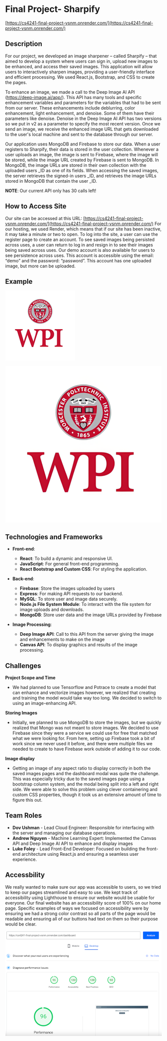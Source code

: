 # Final Project- Sharpify

[https://cs4241-final-project-vsnm.onrender.com/](https://cs4241-final-project-vsnm.onrender.com/)

## Description

For our project, we developed an image sharpener – called Sharpify – that aimed to develop a system where users can sign in, upload new images to be enhanced, and access their saved images. This application will allow users to interactively sharpen images, providing a user-friendly interface and efficient processing. We used React.js, Bootstrap, and CSS to create the pages.

To enhance an image, we made a call to the Deep Image AI API (https://deep-image.ai/app/). This API has many tools and specific enhancement variables and parameters for the variables that had to be sent from our server. These enhancements include deblurring, color enhancement, light enhancement, and denoise. Some of them have their parameters like denoise. Denoise in the Deep Image AI API has two versions so we put in v2 as a parameter to specify the most recent version. Once we send an image, we receive the enhanced image URL that gets downloaded to the user's local machine and sent to the database through our server.

Our application uses MongoDB and Firebase to store our data. When a user registers to Sharpify, their data is stored in the user collection. Whenever a user uploads an image, the image is sent to Firebase, where the image will be stored, while the image URL created by Firebase is sent to MongoDB. In MongoDB, the image URLs are stored in their own collection with the uploaded users _ID as one of its fields. When accessing the saved images, the server retrieves the signed-in users _ID, and retrieves the image URLs stored in MongoDB that contain the user _ID.

**NOTE**: Our current API only has 30 calls left!

## How to Access Site
Our site can be accessed at this URL: [https://cs4241-final-project-vsnm.onrender.com/](https://cs4241-final-project-vsnm.onrender.com/)
For our hosting, we used Render, which means that if our site has been inactive, it may take a minute or two to open. To log into the site, a user can use the register page to create an account. To see saved images being persisted across uses, a user can return to log in and resign in to see their images being saved across uses. Our demo account is also available for users to see persistence across uses. This account is accessible using the email: “demo” and the password: “password”. This account has one uploaded image, but more can be uploaded.


## Example

![Before](https://github.com/dovushman/cs4241-final-project/blob/main/before.png)

![after](https://github.com/dovushman/cs4241-final-project/blob/main/sharpified-image%20.png)

## Technologies and Frameworks
- **Front-end**:
  - **React**: To build a dynamic and responsive UI.
  - **JavaScript**: For general front-end programming.
  - **React Bootstrap and Custom CSS**: For styling the application.

- **Back-end**:
  - **Firebase**: Store the images uploaded by users 
  - **Express**: For making API requests to our backend.
  - **MySQL**: To store user and image data securely.
  - **Node.js File System Module**: To interact with the file system for image uploads and downloads.
  - **MongoDB**: Store user data and the image URLs provided by Firebase 

- **Image Processing**:
  - **Deep Image API**: Call to this API from the server giving the image and enhancements to make on the image
  - **Canvas API**: To display graphics and results of the image processing.

## Challenges

**Project Scope and Time**
- We had planned to use Tensorflow and Potrace to create a model that can enhance and vectorize images however, we realized that creating and training the model would take way too long. We decided to switch to using an image-enhancing API.

**Storing Images**
- Initially, we planned to use MongoDB to store the images, but we quickly realized that Mongo was not meant to store images. We decided to use Firebase since they were a service we could use for free that matched what we were looking for. From here, setting up Firebase took a bit of work since we never used it before, and there were multiple files we needed to create to have Firebase work outside of adding it to our code.

**Image display**
- Getting an image of any aspect ratio to display correctly in both the saved images pages and the dashboard modal was quite the challenge. This was especially tricky due to the saved images page using a bootstrap column system, and the modal being split into a left and right side. We were able to solve this problem using clever containering and custom CSS properties, though it took us an extensive amount of time to figure this out.


## Team Roles

- **Dov Ushman** - Lead Cloud Engineer: Responsible for interfacing with the server and managing our database operations. 
- **Andrew Nguyen** - Machine Learning Expert: Implemented the Canvas API and Deep Image AI API to enhance and display images 
- **Luke Foley** - Lead Front-End Developer: Focused on building the front-end architecture using React.js and ensuring a seamless user experience.


## Accessbility

We really wanted to make sure our app was accessible to users, so we tried to keep our pages streamlined and easy to use. We kept track of accessibility using Lighthouse to ensure our website would be usable for everyone. Our final website has an accessibility score of 100% on our home page. Specific examples of ways we focused on accessibility were by ensuring we had a strong color contrast so all parts of the page would be readable and ensuring all of our buttons had text on them so their purpose would be clear.

![LightHouse Scores](https://github.com/dovushman/cs4241-final-project/blob/main/lighthouse_scores.png)
